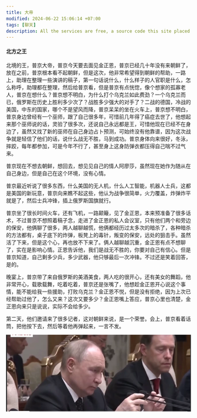 ```yaml
---
title: 大帝
modified: 2024-06-22 15:06:14 +07:00
tags: [聊天]
description: All the services are free, a source code this site placed on github repository and intergration with netlify service, another service that you can use is github page for hosting your own static site.
---
```


####  北方之王

北境的王，普京大帝，普京今天要去面见金正恩，普京已经几十年没有来朝鲜了，放在之前，普京根本看不起朝鲜，但是这次，他非常希望得到朝鲜的帮助，一路上，助理在整理一些演讲的稿子，第一句话说什么，什么样子的人官职是什么，怎么称呼，助理都在整理，然后给普京看，但是普京有点恍惚，像个想家的孤寡老人，普京在想什么？普京想不明白，为什么打个乌克兰如此费劲？一个乌克兰而已，俄罗斯在历史上胜利多少次了？战胜多少强大的对手了？二战的德国，冷战的美国，中东的国家，哪个不是望风而降，普京呆呆的坐在火车上，普京想不明白，普京身边曾经有一个巫师，跟了自己很多年，可惜前几年得了癌症去世了，他想起来那个巫师说的话，灵验了很多次，还说自己永远都是王，可惜他现在已经不在身边了，虽然又找了新的巫师在自己身边占卜预测，可始终没有他靠谱，因为这次战争就是轻信了他们的话，说什么战无不胜，马到成功。普京身体向来很好，冬泳，摔跤，每年都参加，可是今年不行了，甚至身上这身防弹衣都压得自己喘不过气来。

普京现在不想去朝鲜，想回去，想见见自己的情人阿廖莎，虽然现在她作为随从在自己身边，但是自己在这个环境，没有心情。

普京最近听说了很多东西，什么美国的无人机，什么人工智能，机器人士兵，这都是美国的新玩意，普京向来瞧不起这些，他认为战争很简单，火力覆盖，炸弹炸平就是了，然后士兵冲锋，插上俄罗斯国旗就行。

普京坐了很长时间火车，还有飞机，一路颠簸，见了金正恩，本来预准备了很多话术，不过普京不想照着稿子念，走进了金正恩的私人会议室，只有他们两个和旁边的保安，他俩聊了很多，两人越聊越慌，他俩都经历过太多次的暗杀了，各种暗杀的方法都有，桌子底下的炸弹，板凳上的毒针，叛变的保安，远处的狙击手。虽然活了下来，但是这个心，再也放不下来了。俩人越聊越沉重，金正恩有点不想聊了，实在是影响心情。正恩告诉他，我们是战无不胜的，你要对自己有信心。但是普京知道，自己剩多少兵，多少武器，他只够最后一次冲锋。不过还是笑着回答，是的。

晚宴上，普京带了来自俄罗斯的美酒美食，两人吃的很开心，还有美女的舞蹈，他非常开心，载歌载舞，吃着吃着，普京还是张嘴了，他想趁金正恩开心说这个事情，能不能给我一些援助，打败乌克兰？金正恩不悦，但是没有拒绝，因为上次已经帮助过他了，怎么又来？这次又要多少？金正恩嘴上答应，普京心里也清楚，金正恩向来只是说说，实际不会给多少。

第二天，他们邀请来了很多记者，这对朝鲜来说，是一个荣誉。会上，普京看着话筒，把他按下去，然后等着他再弹起来，一言不发。

![](1.png)





